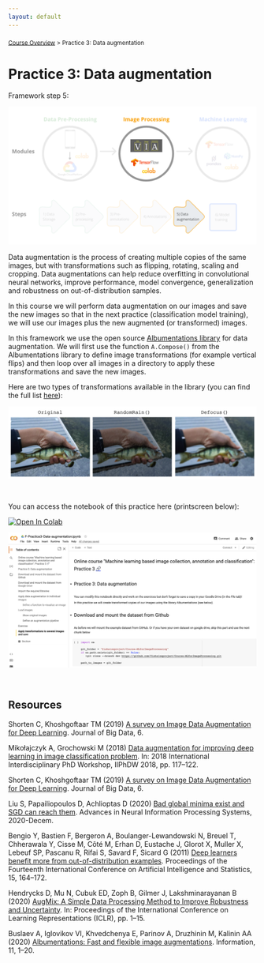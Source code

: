 ```yaml
---
layout: default
---
```


<sub>[Course Overview](index.md) > Practice 3: Data augmentation</sub>


# Practice 3: Data augmentation

Framework step 5:

![framework](./images/framework_step5.png)


Data augmentation is the process of creating multiple copies of the same images, but with transformations such as flipping, rotating, scaling and cropping. Data augmentations can help reduce overfitting in convolutional neural networks, improve performance, model convergence, generalization and robustness on out-of-distribution samples.

In this course we will perform data augmentation on our images and save the new images so that in the next practice (classification model training), we will use our images plus the new augmented (or transformed) images.


In this framework we use the open source [Albumentations library](https://albumentations.ai/) for data augmentation. We will first use the function `A.Compose()` from the Albumentations library to define image transformations (for example vertical flips) and then loop over all images in a directory to apply these transformations and save the new images.

Here are two types of transformations available in the library (you can find the full list [here](https://albumentations.ai/docs/getting_started/transforms_and_targets/)):

![framework](./images/example_augmentations.png)



<br/>

You can access the notebook of this practice here (printscreen below):

[![Open In Colab](https://colab.research.google.com/assets/colab-badge.svg)](https://colab.research.google.com/drive/1M_oLi9KYSZabMcrQZIo9OWDA8WOG7xiN?usp=sharing)


![printscreen](./images/notebook_printscreen_practice3.png)

<br/>

## Resources

Shorten C, Khoshgoftaar TM (2019) [A survey on Image Data Augmentation for Deep Learning](https://journalofbigdata.springeropen.com/articles/10.1186/s40537-019-0197-0). Journal of Big Data, 6.

Mikołajczyk A, Grochowski M (2018) [Data augmentation for improving deep learning in image classification problem](https://ieeexplore.ieee.org/document/8388338). In: 2018 International Interdisciplinary PhD Workshop, IIPhDW 2018, pp. 117–122.

Shorten C, Khoshgoftaar TM (2019) [A survey on Image Data Augmentation for Deep Learning](https://journalofbigdata.springeropen.com/articles/10.1186/s40537-019-0197-0). Journal of Big Data, 6.

Liu S, Papailiopoulos D, Achlioptas D (2020) [Bad global minima exist and SGD can reach them](https://arxiv.org/abs/1906.02613). Advances in Neural Information Processing Systems, 2020-Decem.

Bengio Y, Bastien F, Bergeron A, Boulanger-Lewandowski N, Breuel T, Chherawala Y, Cisse M, Côté M, Erhan D, Eustache J, Glorot X, Muller X, Lebeuf SP, Pascanu R, Rifai S, Savard F, Sicard G (2011) [Deep learners benefit more from out-of-distribution examples](https://proceedings.mlr.press/v15/bengio11b.html). Proceedings of the Fourteenth International Conference on Artificial Intelligence and Statistics, 15, 164–172.

Hendrycks D, Mu N, Cubuk ED, Zoph B, Gilmer J, Lakshminarayanan B (2020) [AugMix: A Simple Data Processing Method to Improve Robustness and Uncertainty](https://arxiv.org/abs/1912.02781). In: Proceedings of the International Conference on Learning Representations (ICLR), pp. 1–15.

Buslaev A, Iglovikov VI, Khvedchenya E, Parinov A, Druzhinin M, Kalinin AA (2020) [Albumentations: Fast and flexible image augmentations](https://arxiv.org/abs/1809.068390). Information, 11, 1–20.